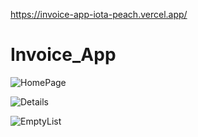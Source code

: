 https://invoice-app-iota-peach.vercel.app/
# Invoice_App
![HomePage](https://github.com/DaranDachte/Invoice_App/assets/96144068/d057504a-ba12-4edc-9da2-0cc94a62ee06)

![Details](https://github.com/DaranDachte/Invoice_App/assets/96144068/1920389d-8408-41c2-a36d-f03a3ebb95e0)

![EmptyList](https://github.com/DaranDachte/Invoice_App/assets/96144068/e974c706-1110-4f67-bf47-8e77dc1b0ee3)
